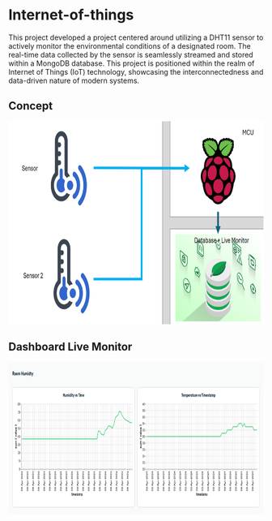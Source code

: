 # Internet-of-things

This project developed a project centered around utilizing a DHT11 sensor to actively monitor the environmental conditions of a designated room. The real-time data collected by the sensor is seamlessly streamed and stored within a MongoDB database. This project is positioned within the realm of Internet of Things (IoT) technology, showcasing the interconnectedness and data-driven nature of modern systems.

## Concept 
<img src="https://github.com/Roey0204/Internet-of-things/blob/main/img/concept.png" alt="Image1" width="850" height="400">

## Dashboard Live Monitor 
<img src="https://github.com/Roey0204/Internet-of-things/blob/main/img/dashboard.png" alt="Image1" width="800" height="300">


